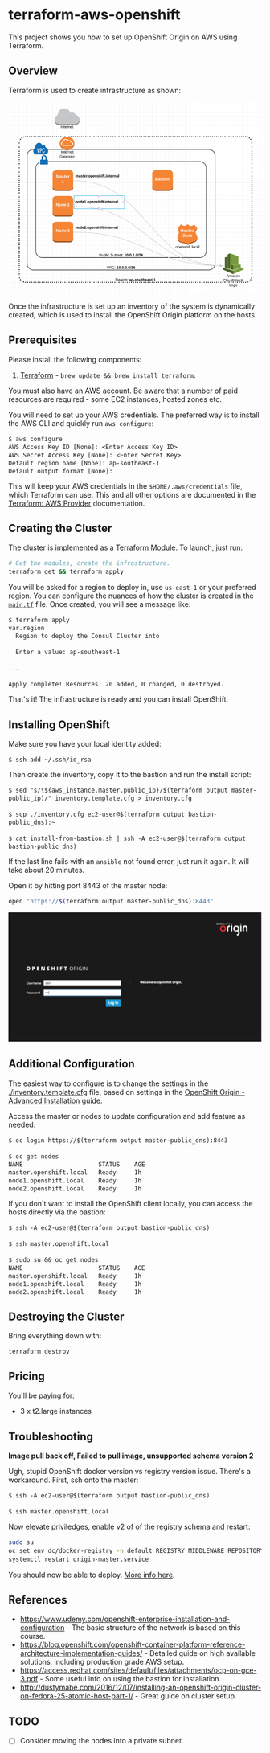 # terraform-aws-openshift

This project shows you how to set up OpenShift Origin on AWS using Terraform.

## Overview

Terraform is used to create infrastructure as shown:

![Network Diagram](./docs/network-diagram.png)

Once the infrastructure is set up an inventory of the system is dynamically
created, which is used to install the OpenShift Origin platform on the hosts.

## Prerequisites

Please install the following components:

1. [Terraform](https://www.terraform.io/intro/getting-started/install.html) - `brew update && brew install terraform`.

You must also have an AWS account. Be aware that a number of paid resources are
required - some EC2 instances, hosted zones etc.

You will need to set up your AWS credentials. The preferred way is to install the AWS CLI and quickly run `aws configure`:

```
$ aws configure
AWS Access Key ID [None]: <Enter Access Key ID>
AWS Secret Access Key [None]: <Enter Secret Key>
Default region name [None]: ap-southeast-1
Default output format [None]:
```

This will keep your AWS credentials in the `$HOME/.aws/credentials` file, which Terraform can use. This and all other options are documented in the [Terraform: AWS Provider](https://www.terraform.io/docs/providers/aws/index.html) documentation.

## Creating the Cluster

The cluster is implemented as a [Terraform Module](https://www.terraform.io/docs/modules/index.html). To launch, just run:

```bash
# Get the modules, create the infrastructure.
terraform get && terraform apply
```

You will be asked for a region to deploy in, use `us-east-1` or your preferred region. You can configure the nuances of how the cluster is created in the [`main.tf`](./main.tf) file. Once created, you will see a message like:

```
$ terraform apply
var.region
  Region to deploy the Consul Cluster into

  Enter a value: ap-southeast-1

...

Apply complete! Resources: 20 added, 0 changed, 0 destroyed.
```

That's it! The infrastructure is ready and you can install OpenShift.

## Installing OpenShift

Make sure you have your local identity added:

```
$ ssh-add ~/.ssh/id_rsa
```

Then create the inventory, copy it to the bastion and run the install script:

```
$ sed "s/\${aws_instance.master.public_ip}/$(terraform output master-public_ip)/" inventory.template.cfg > inventory.cfg

$ scp ./inventory.cfg ec2-user@$(terraform output bastion-public_dns):~

$ cat install-from-bastion.sh | ssh -A ec2-user@$(terraform output bastion-public_dns)
```

If the last line fails with an `ansible` not found error, just run it again. It will take about 20 minutes.

Open it by hitting port 8443 of the master node:

```bash
open "https://$(terraform output master-public_dns):8443"
```

![Welcome Screenshot](./docs/welcome.png)

## Additional Configuration

The easiest way to configure is to change the settings in the [./inventory.template.cfg](./inventory.template.cfg) file, based on settings in the [OpenShift Origin - Advanced Installation](https://docs.openshift.org/latest/install_config/install/advanced_install.html) guide.

Access the master or nodes to update configuration and add feature as needed:

```
$ oc login https://$(terraform output master-public_dns):8443

$ oc get nodes
NAME                     STATUS    AGE
master.openshift.local   Ready     1h
node1.openshift.local    Ready     1h
node2.openshift.local    Ready     1h
```

If you don't want to install the OpenShift client locally, you can access the hosts directly via the bastion:

```
$ ssh -A ec2-user@$(terraform output bastion-public_dns)

$ ssh master.openshift.local

$ sudo su && oc get nodes
NAME                     STATUS    AGE
master.openshift.local   Ready     1h
node1.openshift.local    Ready     1h
node2.openshift.local    Ready     1h
```

## Destroying the Cluster

Bring everything down with:

```
terraform destroy
```

## Pricing

You'll be paying for:

- 3 x t2.large instances

## Troubleshooting

**Image pull back off, Failed to pull image, unsupported schema version 2**

Ugh, stupid OpenShift docker version vs registry version issue. There's a workaround. First, ssh onto the master:

```
$ ssh -A ec2-user@$(terraform output bastion-public_dns)

$ ssh master.openshift.local
```

Now elevate priviledges, enable v2 of of the registry schema and restart:

```bash
sudo su
oc set env dc/docker-registry -n default REGISTRY_MIDDLEWARE_REPOSITORY_OPENSHIFT_ACCEPTSCHEMA2=true
systemctl restart origin-master.service
```

You should now be able to deploy. [More info here](https://github.com/dwmkerr/docs/blob/master/openshift.md#failed-to-pull-image-unsupported-schema-version-2).

## References

 - https://www.udemy.com/openshift-enterprise-installation-and-configuration - The basic structure of the network is based on this course.
 - https://blog.openshift.com/openshift-container-platform-reference-architecture-implementation-guides/ - Detailed guide on high available solutions, including production grade AWS setup.
 - https://access.redhat.com/sites/default/files/attachments/ocp-on-gce-3.pdf - Some useful info on using the bastion for installation.
 - http://dustymabe.com/2016/12/07/installing-an-openshift-origin-cluster-on-fedora-25-atomic-host-part-1/ - Great guide on cluster setup.

## TODO

- [ ] Consider moving the nodes into a private subnet.

